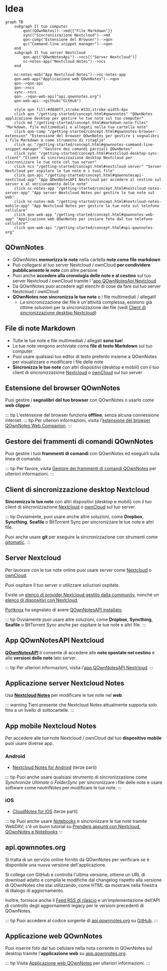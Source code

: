 # Idea

```mermaid
graph TB
    subgraph Il tuo computer
        qon((QOwnNotes))-->md{{"File Markdown"}}
        sync("Sincronizzazione Nextcloud")-->md
        qon-comp("Estensione del Browser")-->qon
        qc("Command-line snippet manager")-->qon
    end
    subgraph Il tuo server Nextcloud
        qon-api("QOwnNotesApi")-->ncs[("Server Nextcloud")]
        nc-notes-app("Nextcloud Notes")-->ncs
    end

    nc-notes-mob("App Nextcloud Notes")-->nc-notes-app
    qon-web-app("Applicazione web QOwnNotes")-->qon
    qon-->qon-api
    qon-->ncs
    sync-->ncs
    qon-.->qon-web-api("api.qownnotes.org")
    qon-web-api-->github("GitHub")

    style qon fill:#d0d0ff,stroke:#333,stroke-width:4px
    click qon "/getting-started/concept.html#qownnotes" "QOwnNotes applicazione desktop per gestire le tue note sul tuo computer"
    click md "/getting-started/concept.html#markdown-note-files" "Markdown, file multimediali e allegati nella tua cartella note"
    click qon-comp "/getting-started/concept.html#qownnotes-browser-extension" "Estensione del browser QOwnNotes per gestire i segnalibri i file Markdown e come strumento di ritaglio"
    click qc "/getting-started/concept.html#qownnotes-command-line-snippet-manager" "Gestore dei comandi parziali QOwnNotes"
    click sync "/getting-started/concept.html#nextcloud-desktop-sync-client" "Client di sincronizzazione desktop Nextcloud per sincronizzare le tue note col tuo server"
    click ncs "/getting-started/concept.html#nextcloud-server" "Server Nextcloud per ospitare le tue note e i tuoi file"
    click qon-api "/getting-started/concept.html#qownnotesapi-nextcloud-app" "App QOwnNotesAPI Nextcloud per accedere al cestino sul server e al versionamento delle note"
    click nc-notes-app "/getting-started/concept.html#nextcloud-notes-server-app" "App server Nextcloud Notes per gestire le tue note sul web"
    click nc-notes-mob "/getting-started/concept.html#nextcloud-notes-mobile-app" "App Nextcloud Notes per gestire le tue note sul telefono cellulare"
    click qon-web-app "/getting-started/concept.html#qownnotes-web-app" "Applicazione web QOwnNotes per inviare foto dal tuo telefono cellulare"
    click qon-web-api "/getting-started/concept.html#api-qownnotes-org"
```

## QOwnNotes

- QOwnNotes **memorizza le note** nella cartella **note come file markdown**
- Può collegarsi al tuo server Nextcloud / ownCloud **per condividere pubblicamente le note** con altre persone
- Puoi anche **accedere alla cronologia delle note e al cestino** sul tuo server Nextcloud / ownCloud tramite l '[app QOwnNotesApi Nextcloud](#qownnotesapi-nextcloud-app)
- Da QOwnNotes puoi accedere agli elenchi di cose da fare sul tuo server Nextcloud / ownCloud
- **QOwnNotes non sincronizza le tue note** e i file multimediali / allegati!
    - La sincronizzazione dei file è un'attività complessa, esistono già ottime soluzioni per la sincronizzazione dei file (vedi [Client di sincronizzazione desktop Nextcloud](#nextcloud-desktop-sync-client))


## File di note Markdown

- Tutte le tue note e file multimediali / allegati **sono tue**!
- Le tue note vengono archiviate come **file di testo Markdown** sul tuo computer
- Puoi usare qualsiasi tuo editor di testo preferito insieme a QOwnNotes per visualizzare o modificare i file delle note
- **Sincronizza le tue note** con altri dispositivi (desktop e mobili) con il tuo client di sincronizzazione [Nextcloud](https://nextcloud.com/) o [ownCloud](https://owncloud.org/) sul tuo server


## Estensione del browser QOwnNotes

Puoi gestire i **segnalibri del tuo browser** con QOwnNotes o usarlo come **web clipper**.

::: tip
L'estensione del browser funziona **offline**, senza alcuna connessione internet. ::: tip
Per ulteriori informazioni, visita l'[estensione del browser QOwnNotes Web Companion](browser-extension.md).
:::

## Gestore dei frammenti di comandi QOwnNotes

Puoi gestire i tuoi **frammenti di comandi** con QOwnNotes ed eseguirli sulla linea di comando.

::: tip
Per favore, visita [Gestore dei frammenti di comandi QOwnNotes](command-line-snippet-manager.md) per ulteriori informazioni.
:::

## Client di sincronizzazione desktop Nextcloud

**Sincronizza le tue note** con altri dispositivi (desktop e mobili) con il tuo client di sincronizzazione [Nextcloud](https://nextcloud.com/) o [ownCloud](https://owncloud.org/) sul tuo server.

::: tip
Ovviamente, puoi usare anche altre soluzioni, come **Dropbox**, **Syncthing**, **Seafile** o BitTorrent Sync per sincronizzare le tue note e altri file.

Puoi anche usare **git** per eseguire la sincronizzazione con strumenti come [gitomatic](https://github.com/muesli/gitomatic/).
:::

## Server Nextcloud

Per lavorare con le tue note online puoi usare server come [Nextcloud](https://nextcloud.com/) o [ownCloud](https://owncloud.org/).

Puoi ospitare il tuo server o utilizzare soluzioni ospitate.

Esiste un [elenco di provider Nextcloud gestito dalla community](https://github.com/nextcloud/providers#providers), nonché un [elenco di dispositivi con Nextcloud](https://nextcloud.com/devices/).

[Portknox](https://portknox.net) ha segnalato di avere [QOwnNotesAPI installato](https://portknox.net/en/app_listing).

::: tip
Ovviamente puoi usare altre soluzioni, come **Dropbox**, **Syncthing**, **Seafile** o BitTorrent Sync anche per ospitare le tue note e altri file.
:::

## App QOwnNotesAPI Nextcloud

[**QOwnNotesAPI**](https://github.com/pbek/qownnotesapi) ti consente di accedere alle **note spostate nel cestino** e alle **versioni delle note** lato server.

::: tip
Per ulteriori informazioni, visita l'[app QOwnNotesAPI Nextcloud](qownnotesapi.md).
:::

## Applicazione server Nextcloud Notes

Usa [**Nextcloud Notes**](https://github.com/nextcloud/notes) per modificare le tue note nel **web**.

::: warning
Tieni presente che Nextcloud Notes attualmente supporta solo fino a un livello di sottocartelle.
:::

## App mobile Nextcloud Notes

Per accedere alle tue note Nextcloud / ownCloud dal tuo **dispositivo mobile** puoi usare diverse app.

### Android

- [Nextcloud Notes for Android](https://play.google.com/store/apps/details?id=it.niedermann.owncloud.notes) (terze parti)

::: tip
Puoi anche usare qualsiasi strumento di sincronizzazione come *Synchronize Ultimate* o *FolderSync* per sincronizzare i file delle note e usare software come *neutriNotes* per modificare le tue note.
:::

### iOS

- [CloudNotes for iOS](https://itunes.apple.com/de/app/cloudnotes-owncloud-notes/id813973264?mt=8) (terze parti)

::: tip
Puoi anche usare [Notebooks](https://itunes.apple.com/us/app/notebooks-write-and-organize/id780438662) e sincronizzare le tue note tramite WebDAV; c'è un buon tutorial su [Prendere appunti con Nextcloud, QOwnNotes e Notebooks](https://lifemeetscode.com/blog/taking-notes-with-nextcloud-qownnotes-and-notebooks)
:::

## api.qownnotes.org

Si tratta di un servizio online fornito da QOwnNotes per verificare se è disponibile una nuova versione dell'applicazione.

Si collega con GitHub e controlla l'ultima versione, ottiene un URL di download adatto e compila le modifiche dal changelog rispetto alla versione di QOwnNotes che stai utilizzando, come HTML da mostrare nella finestra di dialogo di aggiornamento.

Inoltre, fornisce anche il [Feed RSS di rilascio](http://api.qownnotes.org/rss/app-releases) e un'implementazione dell'API di controllo degli aggiornamenti legacy per le versioni precedenti di QOwnNotes.

::: tip
Puoi accedere al codice sorgente di [api.qownnotes.org](https://api.qownnotes.org) su [GitHub](https://github.com/qownnotes/api).
:::

## Applicazione web QOwnNotes

Puoi inserire foto dal tuo cellulare nella nota corrente in QOwnNotes sul desktop tramite l'**applicazione web** su [app.qownnotes.org](https://app.qownnotes.org/).

::: tip
Visita [Applicazione web QOwnNotes](web-app.md) per ulteriori informazioni.
:::
